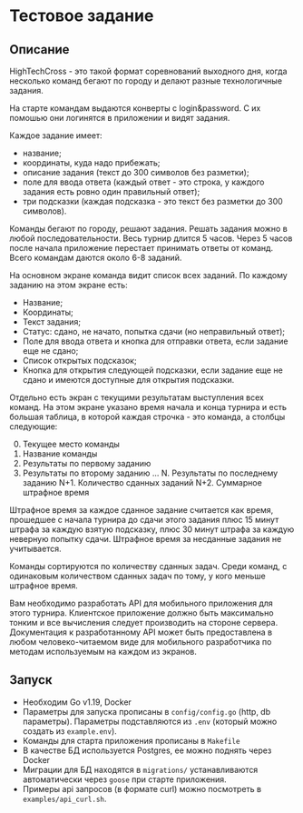 # Тестовое задание

## Описание

HighTechCross - это такой формат соревнований выходного дня, когда несколько команд бегают по городу и делают разные технологичные задания.

На старте командам выдаются конверты с login&password. С их помошью они логинятся в приложении и видят задания.

Каждое задание имеет:

* название;
* координаты, куда надо прибежать;
* описание задания (текст до 300 символов без разметки);
* поле для ввода ответа (каждый ответ - это строка, у каждого задания есть ровно один правильный ответ);
* три подсказки (каждая подсказка - это текст без разметки до 300 символов).

Команды бегают по городу, решают задания. Решать задания можно в любой последовательности. Весь турнир длится 5 часов. Через 5 часов после начала приложение перестает принимать ответы от команд. Всего командам даются около 6-8 заданий.

На основном экране команда видит список всех заданий. По каждому заданию на этом экране есть:

* Название;
* Координаты;
* Текст задания;
* Статус: сдано, не начато, попытка сдачи (но неправильный ответ);
* Поле для ввода ответа и кнопка для отправки ответа, если задание еще не сдано;
* Список открытых подсказок;
* Кнопка для открытия следующей подсказки, если задание еще не сдано и имеются доступные для открытия подсказки.

Отдельно есть экран с текущими результатам выступления всех команд. На этом экране указано время начала и конца турнира и есть большая таблица, в которой каждая строчка - это команда, а столбцы следующие:

0. Текущее место команды
1. Название команды
2. Результаты по первому заданию
3. Результаты по второму заданию
...
N. Результаты по последнему заданию
N+1. Количество сданных заданий
N+2. Суммарное штрафное время

Штрафное время за каждое сданное задание считается как время, прошедшее с начала турнира до сдачи этого задания плюс 15 минут штрафа за каждую взятую подсказку, плюс 30 минут штрафа за каждую неверную попытку сдачи. Штрафное время за несданные задания не учитывается.

Команды сортируются по количеству сданных задач. Среди команд, с одинаковым количеством сданных задач по тому, у кого меньше штрафное время.

Вам необходимо разработать API для мобильного приложения для этого турнира. Клиентское приложение должно быть максимально тонким и все вычисления следует производить на стороне сервера.
Документация к разработанному API может быть предоставлена в любом человеко-читаемом виде для мобильного разработчика по методам используемым на каждом из экранов.


## Запуск

- Необходим Go v1.19, Docker
- Параметры для запуска прописаны в `config/config.go` (http, db параметры). Параметры подставляются из `.env` (который можно создать из `example.env`).
- Команды для старта приложения прописаны в `Makefile`
- В качестве БД используется Postgres, ее можно поднять через Docker
- Миграции для БД находятся в `migrations/` устанавливаются автоматически через `goose` при старте приложения.
- Примеры api запросов (в формате curl) можно посмотреть в `examples/api_curl.sh`. 
